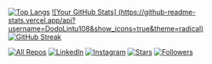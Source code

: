 [![Top Langs](https://github-readme-stats.vercel.app/api/top-langs/?username=DodoLintu108&layout=compact&hide=html&theme=radical)](https://github.com/anuraghazra/github-readme-stats) 
[![Your GitHub Stats] (https://github-readme-stats.vercel.app/api?username=DodoLintu108&show_icons=true&theme=radical)](https://github.com/anuraghazra/github-readme-stats)
[![GitHub Streak](https://streak-stats.demolab.com?user=DodoLintu108&theme=radical)](https://git.io/streak-stats)


[![All Repos](https://img.shields.io/badge/-All%20Repos-blue)](https://github.com/DodoLintu108?tab=repositories)
[![LinkedIn](https://img.shields.io/badge/-LinkedIn-blue)](https://www.linkedin.com/in/abdelrhman-mersal-9ba104203/)
[![Instagram](https://img.shields.io/badge/-Instagram-blue)](https://www.instagram.com/_abdelrhman.mersal_?igsh=bTV1N3E1MnpjdHA1)
[![Stars](https://img.shields.io/badge/-Stars-green)](https://github.com/DodoLintu108?tab=stars)
[![Followers](https://img.shields.io/badge/-Followers-blue)](https://github.com/DodoLintu108?tab=followers)
